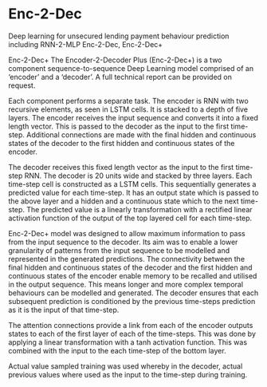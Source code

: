 # Enc-2-Dec
Deep learning for unsecured lending payment behaviour prediction including RNN-2-MLP Enc-2-Dec, Enc-2-Dec+

Enc-2-Dec+
The Encoder-2-Decoder Plus (Enc-2-Dec+) is a two component sequence-to-sequence Deep Learning model comprised of an ‘encoder’ and a ‘decoder’. A full technical report can be provided on request.

Each component performs a separate task. The encoder is RNN with two recursive elements, as seen in LSTM cells. It is stacked to a depth of five layers. The encoder receives the input sequence and converts it into a fixed length vector. This is passed to the decoder as the input to the first time-step. Additional connections are made with the final hidden and continuous states of the decoder to the first hidden and continuous states of the encoder.

The decoder receives this fixed length vector as the input to the first time-step RNN. The decoder is 20 units wide and stacked by three layers. Each time-step cell is constructed as a LSTM cells. This sequentially generates a predicted value for each time-step. It has an output state which is passed to the above layer and a hidden and a continuous state which to the next time-step. The predicted value is a linearly transformation with a rectified linear activation function of the output of the top layered cell for each time-step.

Enc-2-Dec+ model was designed to allow maximum information to pass from the input sequence to the decoder. Its aim was to enable a lower granularity of patterns from the input sequence to be modelled and represented in the generated predictions. The connectivity between the final hidden and continuous states of the decoder and the first hidden and continuous states of the encoder enable memory to be recalled and utilised in the output sequence. This means longer and more complex temporal behaviours can be modelled and generated. The decoder ensures that each subsequent prediction is conditioned by the previous time-steps prediction as it is the input of that time-step.

The attention connections provide a link from each of the encoder outputs states to each of the first layer of each of the time-steps. This was done by applying a linear transformation with a tanh activation function. This was combined with the input to the each time-step of the bottom layer.

Actual value sampled training was used whereby in the decoder, actual previous values where used as the input to the time-step during training.
